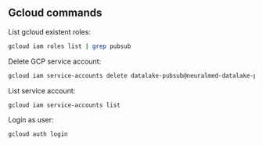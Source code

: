 ## Gcloud commands

List gcloud existent roles:
```sh
gcloud iam roles list | grep pubsub
```

Delete GCP service account:
```sh
gcloud iam service-accounts delete datalake-pubsub@neuralmed-datalake-prod.iam.gserviceaccount.com
```

List service account:
```
gcloud iam service-accounts list                                     
```

Login as user:
```
gcloud auth login
```                                             
